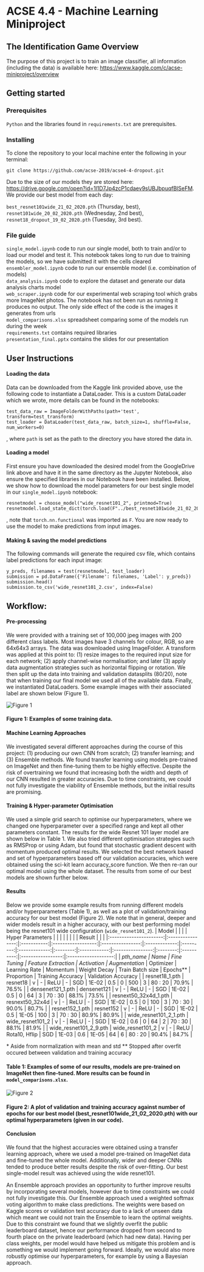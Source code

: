 # ACSE 4.4 - Machine Learning Miniproject
## The Identification Game Overview
The purpose of this project is to train an image classifier, all information (including the data) is available here: https://www.kaggle.com/c/acse-miniproject/overview

## Getting started 
### Prerequisites
```Python``` and the libraries found in ```requirements.txt``` are prerequisites.

### Installing
To clone the repository to your local machine enter the following in your terminal:
```
git clone https://github.com/acse-2019/acse4-4-dropout.git
```
Due to the size of our models they are stored here: https://drive.google.com/open?id=1l1D7Jp4zcP1cdaev9sUBJbpuqfBlSeFM. We provide our best model from each day: 

```best_resnet101wide_21_02_2020.pth``` (Thursday, best), <br /> 
```resnet101wide_20_02_2020.pth``` (Wednesday, 2nd best), <br /> 
```resnet18_dropout_19_02_2020.pth``` (Tuesday, 3rd best). 

### File guide
```single_model.ipynb``` code to run our single model, both to train and/or to load our model and test it. This notebook takes long to run due to training the models, so we have submitted it with the cells cleared <br /> 
```ensembler_model.ipynb``` code to run our ensemble model (i.e. combination of models) <br /> 
```data_analysis.ipynb``` code to explore the dataset and generate our data analysis charts model <br /> 
```web_scraper.ipynb``` code for our experimental web scraping tool which grabs more ImageNet photos. The notebook has not been run as running it produces no output. The only side effect of the code is the images it generates from urls <br /> 
```model_comparisons.xlsx``` spreadsheet comparing some of the models run during the week <br /> 
```requirements.txt``` contains required libraries <br /> 
```presentation_final.pptx``` contains the slides for our presentation

## User Instructions
#### Loading the data
Data can be downloaded from the Kaggle link provided above, use the following code to instantiate a DataLoader. This is a custom DataLoader which we wrote, more details can be found in the notebooks:
```
test_data_raw = ImageFolderWithPaths(path+'test', transform=test_transform)
test_loader = DataLoader(test_data_raw, batch_size=1, shuffle=False, num_workers=0)
```
, where ```path``` is set as the path to the directory you have stored the data in. 


#### Loading a model
First ensure you have downloaded the desired model from the GoogleDrive link above and have it in the same directory as the Jupyter Notebook, also ensure the specified libraries in our Notebook have been installed. Below, we show how to download the model parameters for our best single model in our ```single_model.ipynb``` notebook:
```
resnetmodel = choose_model("wide_resnet101_2", printmod=True)
resnetmodel.load_state_dict(torch.load(F"../best_resnet101wide_21_02_2020.pth"))
```
, note that ```torch.nn.functional``` was imported as ```F```. You are now ready to use the model to make predictions from input images.
#### Making & saving the model predictions
The following commands will generate the required csv file, which contains label predictions for each input image:
```
y_preds, filenames = test(resnetmodel, test_loader)
submission = pd.DataFrame({'Filename': filenames, 'Label': y_preds})
submission.head()
submission.to_csv('wide_resnet101_2.csv', index=False)
```


## Workflow: 
#### Pre-processing
We were provided with a training set of 100,000 jpeg images with 200 different class labels. Most images have 3 channels for colour, RGB, so are 64x64x3 arrays. The data was downloaded using ImageFolder. A transform was applied at this point to: (1) resize images to the required input size for each network; (2) apply channel-wise normalisation; and later (3) apply data augmentation strategies such as horizontal flipping or rotation. 
We then split up the data into training and validation datasplits (80/20), note that when training our final model we used all of the available data. Finally, we instantiated DataLoaders. Some example images with their associated label are shown below (Figure 1).

![Figure 1](https://github.com/acse-2019/acse4-4-dropout/blob/master/figure1.PNG)
#### Figure 1: Examples of some training data.
#### Machine Learning Approaches
We investigated several different approaches during the course of this project: (1) producing our own CNN from scratch; (2) transfer learning; and (3) Ensemble methods. We found transfer learning using models pre-trained on ImageNet and then fine-tuning them to be highly effective. Despite the risk of overtraining we found that increasing both the width and depth of our CNN resulted in greater accuracies. Due to time constraints, we could not fully investigate the viability of Ensemble methods, but the initial results are promising. 


#### Training & Hyper-parameter Optimisation
We used a simple grid search to optimise our hyperparameters, where we changed one hyperparameter over a specified range and kept all other parameters constant. The results for the wide Resnet 101 layer model are shown below in Table 1. We also tried different optimisation strategies such as RMSProp or using Adam, but found that stochastic gradient descent with momentum produced optimal results. 
We selected the best network based and set of hyperparameters based off our validation accuracies, which were obtained using the sci-kit learn accuracy_score function. We then re-ran our optimal model using the whole dataset. The results from some of our best models are shown further below. 


#### Results
Below we provide some example results from running different models and/or hyperparameters (Table 1), as well as a plot of validation/training accuracy for our best model (Figure 2). We note that in general, deeper and wider models result in a higher accuracy, with our best performing model being the resnet101 wide configuration (```wide_resnet101_2```).
|          Model         |                  |             |                    | Hyper Parameters |               |           |               |          |              |                  |          |   Result   |                   |                     |
|:----------------------:|:----------------:|:-----------:|:------------------:|:----------------:|:-------------:|:---------:|:-------------:|:--------:|:------------:|:----------------:|:--------:|:----------:|:-----------------:|:-------------------:|
|        *pth_name       |       Name       | Fine Tuning | Feature Extraction |    Activation    | Augmentation* | Optimizer | Learning Rate | Momentum | Weight Decay | Train Batch size | Epochs** | Proportion | Training Accuracy | Validation Accuracy |
|     resnet18_1.pth     |     resnet18     |      v      |          -         |       ReLU       |       -       |    SGD    |     1E-02     |    0.5   |       0      |        500       |     3    |   80 : 20  | 70.9%             | 76.5%               |
|    densenet121_1.pth   |    densenet121   |      v      |          -         |       ReLU       |       -       |    SGD    |     1E-02     |    0.5   |       0      |        64        |     3    |   70 : 30  | 88.1%             | 73.5%               |
|  resnext50_32x4d_1.pth |  resnext50_32x4d |      v      |          -         |       ReLU       |       -       |    SGD    |     1E-02     |    0.5   |       0      |        100       |     3    |   70 : 30  | 90.0%             | 80.7%               |
|     resnet152_1.pth    |     resnet152    |      v      |          -         |       ReLU       |       -       |    SGD    |     1E-02     |    0.5   |     1E-05    |        100       |     3    |   70 : 30  | 80.9%             | 80.9%               |
| wide_resnet101_2_1.pth | wide_resnet101_2 |      v      |          -         |       ReLU       |       -       |    SGD    |     1E-02     |    0.6   |       0      |        64        |     2    |   70 : 30  | 88.1%             | 81.9%               |
| wide_resnet101_2_9.pth | wide_resnet101_2 |      v      |          -         |       ReLU       | Rota10, Hflip |    SGD    |     1E-03     |    0.6   |     1E-05    |        64        |     6    |   80 : 20  | 90.4%             | 84.7%               |

\* Aside from normalization with mean and std 
\** Stopped after overfit occured between validation and training accuracy 

#### Table 1: Examples of some of our results, models are pre-trained on ImageNet then fine-tuned. More results can be found in ```model_comparisons.xlsx```.
![Figure 2](https://github.com/acse-2019/acse4-4-dropout/blob/master/figure2.png)
#### Figure 2: A plot of validation and training accuracy against number of epochs for our best model (best_resnet101wide_21_02_2020.pth) with our optimal hyperparameters (given in our code). 

#### Conclusion
We found that the highest accuracies were obtained using a transfer learning approach, where we used a model pre-trained on ImageNet data and fine-tuned the whole model. Additionally, wider and deeper CNNs tended to produce better results despite the risk of over-fitting. Our best single-model result was achieved using the wide resnet101.

An Ensemble approach provides an opportunity to further improve results by incorporating several models, however due to time constraints we could not fully investigate this. Our Ensemble approach used a weighted softmax voting algorithm to make class predictions. The weights were based on Kaggle scores or validation test accuracy due to a lack of unseen data which meant we could not train the Ensemble to learn the optimal weights. Due to this constraint we found that we slightly overfit the public leaderboard dataset, hence our performance dropped from second to fourth place on the private leaderboard (which had new data). Having per class weights, per model would have helped us mitigate this problem and is something we would implement going forward. Ideally, we would also more robustly optimise our hyperparameters, for example by using a Bayesian approach. 

